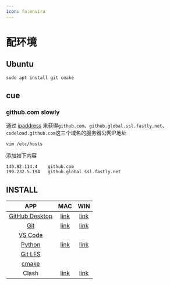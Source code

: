 ```yaml
---
icon: fa:envira
---
```

# 配环境

## Ubuntu

```shell
sudo apt install git cmake 
```

## cue

### github.com slowly

通过 [ipaddress] 来获得`github.com`、`github.global.ssl.fastly.net`、`codeload.github.com`这三个域名的服务器公网IP地址

`vim /etc/hosts`

添加如下内容
```
140.82.114.4    github.com
199.232.5.194   github.global.ssl.fastly.net
```



## INSTALL

| APP | MAC | WIN |
| :---: | :---: | :---: | 
| [GitHub Desktop] | [link][GitHub Desktop macos] | [link][GitHub Desktop win] |
| [Git] | [link][Git mac] | [link][Git win] |
| [VS Code] |||
| [Python] | [link][Python mac] | [link][Python win]|
| [Git LFS] |||
| [cmake] |||
| Clash | [link][Clash mac] | [link][Clash win] |




[ipaddress]: https://www.ipaddress.com/
[GitHub Desktop]: https://desktop.github.com/
[GitHub Desktop win]: https://central.github.com/deployments/desktop/desktop/latest/win32
[GitHub Desktop macos]: https://central.github.com/deployments/desktop/desktop/latest/darwin
[Git]: https://git-scm.com/downloads
[Git mac]: https://git-scm.com/download/mac
[Git win]: https://github.com/git-for-windows/git/releases/download/v2.37.1.windows.1/Git-2.37.1-64-bit.exe
[VS Code]: https://code.visualstudio.com/Download#
[Python]: https://www.python.org/downloads/
[Python win]: https://www.python.org/ftp/python/3.10.5/python-3.10.5-amd64.exe
[Python mac]: https://www.python.org/ftp/python/3.10.7/python-3.10.7-macos11.pkg
[Git LFS]: https://git-lfs.github.com/
[cmake]: https://www.cmake.org/download/
[Clash win]: https://github.com/Fndroid/clash_for_windows_pkg/releases/download/0.19.25/Clash.for.Windows-0.19.25-arm64-win.7z
[Clash mac]: https://github.com/yichengchen/clashX/releases/download/1.72.0/ClashX.dmg
